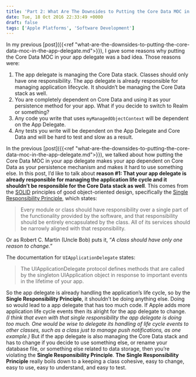 ```yaml
---
title: 'Part 2: What Are The Downsides to Putting the Core Data MOC in the App Delegate'
date: Tue, 18 Oct 2016 22:33:49 +0000
draft: false
tags: ['Apple Platforms', 'Software Development']
---
```


In my previous [post]({{<ref "what-are-the-downsides-to-putting-the-core-data-moc-in-the-app-delegate.md">}}), I gave some reasons why putting the Core Data MOC in your app delegate was a bad idea. Those reasons were:

1. The app delegate is managing the Core Data stack. Classes should only have one responsibility. The app delegate is already responsible for managing application lifecycle. It shouldn’t be managing the Core Data stack as well.
2. You are completely dependent on Core Data and using it as your persistence method for your app. What if you decide to switch to Realm or something?
3. Any code you write that uses `myManagedObjectContext` will be dependent on the App Delegate.
4. Any tests you write will be dependent on the App Delegate and Core Data and will be hard to test and slow as a result.

In the previous [post]({{<ref "what-are-the-downsides-to-putting-the-core-data-moc-in-the-app-delegate.md">}}), we talked about how putting the Core Data MOC in your app delegate makes your app dependent on Core Data as your persistence mechanism and makes it hard to use something else. In this post, I’d like to talk about **reason #1: That your app delegate is already responsible for managing the application life cycle and it shouldn’t be responsible for the Core Data stack as well**. This comes from the [SOLID](https://en.wikipedia.org/wiki/SOLID_(object-oriented_design)) principles of good object-oriented design, specifically the [Single Responsibility Principle](https://en.wikipedia.org/wiki/Single_responsibility_principle), which states:

> Every module or class should have responsibility over a single part of the functionality provided by the software, and that responsibility should be entirely encapsulated by the class. All of its services should be narrowly aligned with that responsibility.

Or as Robert C. Martin (Uncle Bob) puts it, “_A class should have only one reason to change._” 

The documentation for `UIApplicationDelegate` states:

> The UIApplicationDelegate protocol defines methods that are called by the singleton UIApplication object in response to important events in the lifetime of your app.

So the app delegate is already handling the application’s life cycle, so by the **Single Responsibility Principle**, it shouldn’t be doing anything else. Doing so would lead to a app delegate that has too much code. If Apple adds more application life cycle events then its alright for the app delegate to change. _(I think that even with that single responsibility the app delegate is doing too much. One would be wise to delegate its handling of life cycle events to other classes, such as a class just to manage push notifications, as one example.)_ But if the app delegate is also managing the Core Data stack and has to change if you decide to use something else, or rename your database file, or something else related to data storage, then you’re violating the **Single Responsibility Principle**. **The Single Responsibility Principle** really boils down to a keeping a class cohesive, easy to change, easy to use, easy to understand, and easy to test.